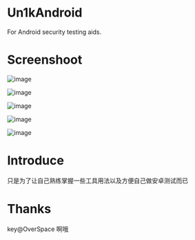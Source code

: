 # Un1kAndroid

For Android security testing aids.

# Screenshoot

![image](https://user-images.githubusercontent.com/42985524/205851763-2ea435c2-d32d-434f-83f3-cfd25aa3afa1.png)

![image](https://user-images.githubusercontent.com/42985524/205851796-83fd010d-60d6-476b-abc8-b7a0bab37905.png)

![image](https://user-images.githubusercontent.com/42985524/205851876-3e770d61-a19b-43cf-9759-6b5e210ba6cd.png)

![image](https://user-images.githubusercontent.com/42985524/205851965-8fdfffa1-a33d-4059-9324-39862dae7804.png)

![image](https://user-images.githubusercontent.com/42985524/205852363-99980901-a294-4466-b248-131208e3576a.png)

# Introduce

只是为了让自己熟练掌握一些工具用法以及方便自己做安卓测试而已 

# Thanks

key@OverSpace 啊哦



